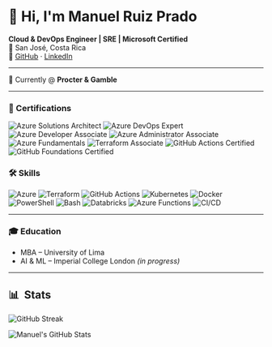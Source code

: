 # 👋 Hi, I'm Manuel Ruiz Prado

**Cloud & DevOps Engineer | SRE | Microsoft Certified**  
📍 San José, Costa Rica  
🔗 [GitHub](https://github.com/manuel-ruiz-p) · [LinkedIn](https://linkedin.com/in/manuelruizp)

---

💼 Currently @ **Procter & Gamble**

---

### 🏅 Certifications

![Azure Solutions Architect](https://img.shields.io/badge/Azure-Solutions_Architect-0078D4?style=for-the-badge&logo=microsoftazure&logoColor=white)
![Azure DevOps Expert](https://img.shields.io/badge/Azure-DevOps_Expert-0078D4?style=for-the-badge&logo=microsoftazure&logoColor=white)
![Azure Developer Associate](https://img.shields.io/badge/Azure-Developer_Associate-0078D4?style=for-the-badge&logo=microsoftazure&logoColor=white)
![Azure Administrator Associate](https://img.shields.io/badge/Azure-Administrator_Associate-0078D4?style=for-the-badge&logo=microsoftazure&logoColor=white)
![Azure Fundamentals](https://img.shields.io/badge/Azure-Fundamentals-0078D4?style=for-the-badge&logo=microsoftazure&logoColor=white)
![Terraform Associate](https://img.shields.io/badge/Terraform-Associate-844FBA?style=for-the-badge&logo=terraform&logoColor=white)
![GitHub Actions Certified](https://img.shields.io/badge/GitHub-Actions_Certified-24292e?style=for-the-badge&logo=github&logoColor=white)
![GitHub Foundations Certified](https://img.shields.io/badge/GitHub-Foundations_Certified-24292e?style=for-the-badge&logo=github&logoColor=white)

### 🛠️ Skills

![Azure](https://img.shields.io/badge/Azure-Cloud-0078D4?style=for-the-badge&logo=microsoftazure&logoColor=white)
![Terraform](https://img.shields.io/badge/Terraform-IaC-844FBA?style=for-the-badge&logo=terraform&logoColor=white)
![GitHub Actions](https://img.shields.io/badge/GitHub-Actions-2088FF?style=for-the-badge&logo=githubactions&logoColor=white)
![Kubernetes](https://img.shields.io/badge/Kubernetes-Orchestration-326CE5?style=for-the-badge&logo=kubernetes&logoColor=white)
![Docker](https://img.shields.io/badge/Docker-Containers-2496ED?style=for-the-badge&logo=docker&logoColor=white)
![PowerShell](https://img.shields.io/badge/PowerShell-Scripting-5391FE?style=for-the-badge&logo=powershell&logoColor=white)
![Bash](https://img.shields.io/badge/Bash-Scripting-4EAA25?style=for-the-badge&logo=gnu-bash&logoColor=white)
![Databricks](https://img.shields.io/badge/Azure-Databricks-EF3E3E?style=for-the-badge&logo=databricks&logoColor=white)
![Azure Functions](https://img.shields.io/badge/Azure-Functions-0062AD?style=for-the-badge&logo=azurefunctions&logoColor=white)
![CI/CD](https://img.shields.io/badge/CI/CD-Automation-blue?style=for-the-badge)

---

### 🎓 Education

- MBA – University of Lima  
- AI & ML – Imperial College London *(in progress)*

---

## 📊 &nbsp;Stats

![GitHub Streak](https://github-readme-streak-stats.herokuapp.com/?user=manuel-ruiz-p&theme=dark&count_private=true&background=0d1116&ring=ce09ec&fire=ce09ec&currStreakLabel=a4aacb&sideNums=a4aacb&sideLabels=a4aacb)

![Manuel's GitHub Stats](https://github-readme-stats.vercel.app/api?username=manuel-ruiz-p&hide=contribs,prs&show_icons=true&bg_color=0d1116&title_color=ce09ec&text_color=a4aacb&icon_color=007ec6)

